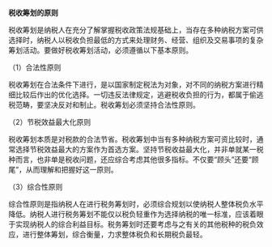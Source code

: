**税收筹划的原则**

税收筹划是纳税人在充分了解掌握税收政策法规基础上，当存在多种纳税方案可供选择时，纳税人以税收负担最低的方式来处理财务、经营、组织及交易事项的复杂筹划活动。要做好税收筹划活动，必须遵循以下基本原则。

（1）合法性原则

税收筹划在合法条件下进行，是以国家制定税法为对象，对不同的纳税方案进行精细比较后作出的优化选择。一切违反法律规定，逃避税收负担的行为，都属于偷逃税范畴，要坚决反对和制止。税收筹划必须坚持合法性原则。

（2）节税效益最大化原则

税收筹划本质是对税款的合法节省。税收筹划中当有多种纳税方案可资比较时，通常选择节税效益最大的方案作为首选方案。坚持节税收益最大化，并非单就某一税种而言，也非单是税收问题，还应综合考虑其他很多指标。不仅要“顾头”还要“顾尾”，从而理解和把握好这一原则。

（3）综合性原则

综合性原则是指纳税人在进行税务筹划时，必须综合规划以使纳税人整体税负水平降低。纳税人进行税务筹划不能仅以税负轻重作为选择纳税的唯一标准，应该着眼于实现纳税人的综合利益目标。税务筹划时还要考虑与之有关的其他税种的税负效应，进行整体筹划，综合衡量，力求整体税负和长期税负最轻。
